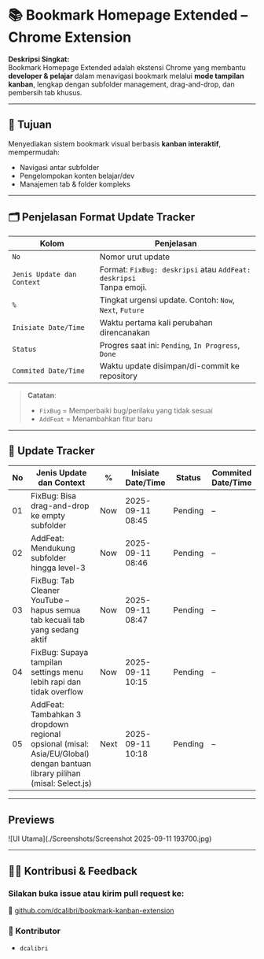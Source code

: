 # 📚 Bookmark Homepage Extended – Chrome Extension

**Deskripsi Singkat:**  
Bookmark Homepage Extended adalah ekstensi Chrome yang membantu **developer & pelajar** dalam menavigasi bookmark melalui **mode tampilan kanban**, lengkap dengan subfolder management, drag-and-drop, dan pembersih tab khusus.

---

## 🎯 Tujuan

Menyediakan sistem bookmark visual berbasis **kanban interaktif**, mempermudah:
- Navigasi antar subfolder
- Pengelompokan konten belajar/dev
- Manajemen tab & folder kompleks

---

## 🗂️ Penjelasan Format Update Tracker

| Kolom                | Penjelasan                                                                 |
|----------------------|---------------------------------------------------------------------------|
| `No`                 | Nomor urut update                                                         |
| `Jenis Update dan Context` | Format: `FixBug: deskripsi` atau `AddFeat: deskripsi` <br>Tanpa emoji. |
| `%`                  | Tingkat urgensi update. Contoh: `Now`, `Next`, `Future`                   |
| `Inisiate Date/Time` | Waktu pertama kali perubahan direncanakan                                 |
| `Status`             | Progres saat ini: `Pending`, `In Progress`, `Done`                        |
| `Commited Date/Time` | Waktu update disimpan/di-commit ke repository                            |

> **Catatan**:
> - `FixBug` = Memperbaiki bug/perilaku yang tidak sesuai  
> - `AddFeat` = Menambahkan fitur baru

---

## 🔄 Update Tracker

| No | Jenis Update dan Context                                                    | %   | Inisiate Date/Time     | Status      | Commited Date/Time   |
|----|-----------------------------------------------------------------------------|------|-------------------------|-------------|-----------------------|
| 01 | FixBug: Bisa drag-and-drop ke empty subfolder                              | Now  | 2025-09-11 08:45        | Pending     | –                    |
| 02 | AddFeat: Mendukung subfolder hingga level-3                                 | Now  | 2025-09-11 08:46        | Pending     | –                    |
| 03 | FixBug: Tab Cleaner YouTube – hapus semua tab kecuali tab yang sedang aktif | Now  | 2025-09-11 08:47        | Pending     | –                    |
| 04 | FixBug: Supaya tampilan settings menu lebih rapi dan tidak overflow         | Now  | 2025-09-11 10:15        | Pending     | –                    |
| 05 | AddFeat: Tambahkan 3 dropdown regional opsional (misal: Asia/EU/Global) dengan bantuan library pilihan (misal: Select.js) | Next | 2025-09-11 10:18        | Pending     | –                    |

---
## Previews
![UI Utama](./Screenshots/Screenshot 2025-09-11 193700.jpg)



---
## 👨‍💻 Kontribusi & Feedback

### Silakan buka issue atau kirim pull request ke:  
🔗 [github.com/dcalibri/bookmark-kanban-extension](#)

### 👥 Kontributor
- `dcalibri`
